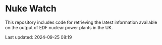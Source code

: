 # Nuke Watch

This repository includes code for retrieving the latest information available on the output of EDF nuclear power plants in the UK.

Last updated: 2024-09-25 08:19